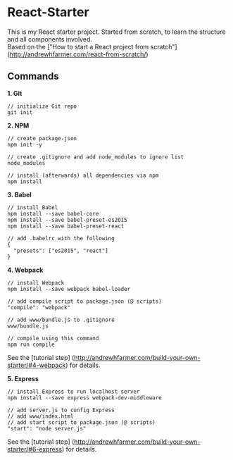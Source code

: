 # React-Starter

This is my React starter project. Started from scratch, to learn the structure and all components involved.  
Based on the ["How to start a React project from scratch"] (http://andrewhfarmer.com/react-from-scratch/)


## Commands
**1. Git**
```
// initialize Git repo
git init
```

**2. NPM**
```
// create package.json
npm init -y

// create .gitignore and add node_modules to ignore list
node_modules

// install (afterwards) all dependencies via npm
npm install
```

**3. Babel**
```
// install Babel
npm install --save babel-core
npm install --save babel-preset-es2015
npm install --save babel-preset-react

// add .babelrc with the following
{
  "presets": ["es2015", "react"]
}
```

**4. Webpack**
```
// install Webpack
npm install --save webpack babel-loader

// add compile script to package.json (@ scripts)
"compile": "webpack"

// add www/bundle.js to .gitignore
www/bundle.js

// compile using this command
npm run compile
```
See the [tutorial step] (http://andrewhfarmer.com/build-your-own-starter/#4-webpack) for details.

**5. Express**
```
// install Express to run localhost server
npm install --save express webpack-dev-middleware

// add server.js to config Express
// add www/index.html
// add start script to package.json (@ scripts)
"start": "node server.js"
```
See the [tutorial step] (http://andrewhfarmer.com/build-your-own-starter/#6-express) for details.

